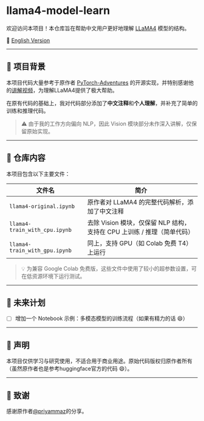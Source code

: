 # llama4-model-learn


欢迎访问本项目！本仓库旨在帮助中文用户更好地理解 [LLaMA4](https://github.com/meta-llama/llama-models/tree/main/models/llama4) 模型的结构。

📖 [English Version](./README.en.md)

---

## 📌 项目背景

本项目代码大量参考于原作者 [PyTorch-Adventures](https://github.com/priyammaz/PyTorch-Adventures/tree/c3da58451164977aa9439ebe286180ba9676c1b3/PyTorch%20for%20NLP/Llama4) 的开源实现，并特别感谢他的[讲解视频](https://www.youtube.com/watch?v=yXbF-1n9wxs&t=15761s)，为理解LLaMA4提供了极大帮助。

在原有代码的基础上，我对代码部分添加了**中文注释**和**个人理解**，并补充了简单的训练和推理代码。

> ⚠️ 由于我的工作方向偏向 NLP，因此 Vision 模块部分未作深入讲解，仅保留原始实现。

---

## 📂 仓库内容

本项目包含以下主要文件：

| 文件名                        | 简介                                                         |
| ----------------------------- | ------------------------------------------------------------ |
| `llama4-original.ipynb`       | 原作者对 LLaMA4 的完整代码解析，添加了中文注释               |
| `llama4-train_with_cpu.ipynb` | 去除 Vision 模块，仅保留 NLP 结构，支持在 CPU 上训练 / 推理（简单代码） |
| `llama4-train_with_gpu.ipynb` | 同上，支持 GPU（如 Colab 免费 T4）上运行                     |

> 💡 为兼容 Google Colab 免费版，这些文件中使用了较小的超参数设置，可在低资源环境下运行测试。

---

## 🚧 未来计划

- [ ] 增加一个 Notebook 示例：多模态模型的训练流程（如果有精力的话 😄）

---

## 📜 声明

本项目仅供学习与研究使用，不适合用于商业用途。原始代码版权归原作者所有（虽然原作者也是参考huggingface官方的代码 😄）。

---

## 🙌 致谢

感谢原作者[@priyammaz](https://github.com/priyammaz)的分享。

